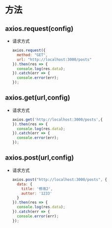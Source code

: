 # 方法

## axios.request(config)

  - 请求方式

    ```js
    axios.request({
      method: "GET",
      url: "http://localhost:3000/posts"
    }).then(res => {
      console.log(res.data);
    }).catch(err => {
      console.error(err);
    });
    ```

## axios.get(url,config)

  - 请求方式

    ```js
    axios.get('http://localhost:3000/posts',{
    }).then(res => {
      console.log(res.data);
    }).catch(err => {
      console.error(err);
    });
    ```

## axios.post(url,config)

  - 请求方式

    ```js
    axios.post("http://localhost:3000/posts", {
      data: {
        title: '修改2',
        auttor: '1233'
      }
    }).then(res => {
      console.log(res.data);
    }).catch(err => {
      console.error(err);
    });
    ```
